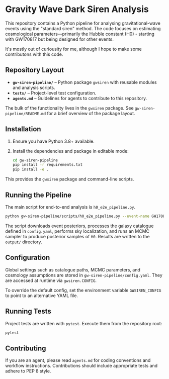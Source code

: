 # Gravity Wave Dark Siren Analysis

This repository contains a Python pipeline for analysing gravitational-wave events using the "standard siren" method. The code focuses on estimating cosmological parameters—primarily the Hubble constant (H0) - starting with GW170817 but being designed for other events.

It's mostly out of curiousity for me, although I hope to make some contributons with this code.

## Repository Layout

- **`gw-siren-pipeline/`** – Python package `gwsiren` with reusable modules and analysis scripts.
- **`tests/`** – Project-level test configuration.
- **`agents.md`** – Guidelines for agents to contribute to this repository.

The bulk of the functionality lives in the `gwsiren` package. See `gw-siren-pipeline/README.md` for a brief overview of the package layout.

## Installation

1. Ensure you have Python 3.8+ available.
2. Install the dependencies and package in editable mode:

   ```bash
   cd gw-siren-pipeline
   pip install -r requirements.txt
   pip install -e .
   ```

This provides the `gwsiren` package and command-line scripts.

## Running the Pipeline

The main script for end-to-end analysis is `h0_e2e_pipeline.py`.

```bash
python gw-siren-pipeline/scripts/h0_e2e_pipeline.py --event-name GW170817
```

The script downloads event posteriors, processes the galaxy catalogue defined in `config.yaml`, performs sky localization, and runs an MCMC sampler to produce posterior samples of `H0`. Results are written to the `output/` directory.

## Configuration

Global settings such as catalogue paths, MCMC parameters, and cosmology assumptions are stored in `gw-siren-pipeline/config.yaml`. They are accessed at runtime via `gwsiren.CONFIG`.

To override the default config, set the environment variable `GWSIREN_CONFIG` to point to an alternative YAML file.

## Running Tests

Project tests are written with `pytest`. Execute them from the repository root:

```bash
pytest
```

## Contributing

If you are an agent, please read `agents.md` for coding conventions and workflow instructions. Contributions should include appropriate tests and adhere to PEP 8 style.